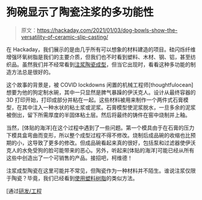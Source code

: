 # 狗碗显示了陶瓷注浆的多功能性

> 原文：<https://hackaday.com/2021/01/03/dog-bowls-show-the-versatility-of-ceramic-slip-casting/>

在 Hackaday，我们展示的是由几乎所有可以想象的材料建造的项目。硅闪烁纤维增强环氧树脂是我们的主要介质，但我们也不时看到塑料、木材、钢、铝，甚至纺织品。虽然我们并不经常看到[注浆陶瓷成型](https://imgur.com/gallery/C5IPsNw#bviQBNW)，但当它出现时，看看这种多功能的制造方法总是很好的。

这个故事的背景是，被 COVID lockdowns 闲置的机械工程师[thoughtfulocean]想要为他的狗定制水碗，其中一只显然是脾气暴躁的伊沃克人。设计从最终容器的 3D 打印开始，打印成部分并粘在一起。这些材料被用来制作一个两件式石膏模型，在其中注入一种水状的粘土浆或泥浆。石膏模型使泥浆脱水，一旦多余的泥浆被倒出，留下所需厚度的半固体粘土层。然后将最终的铸件在窑中烧制并上釉。

当然，[体贴的海洋]在这个过程中遇到了一些问题。第一个模具由于在石膏的压力下模具盒弯曲而变形，所以整个成型过程不得不修改。烧制后成品碗的收缩也比预期的小，这导致了更多的修改。但成品碗看起来真的很好，包括泵和过滤器使伊沃克人的水免受狗的脸可能带来的恶心。另外，听起来[体贴的海洋]可能已经从所有这些中创造出了一个可销售的产品。接招吧，柯维德！

注浆成型陶瓷在这里可能并不常见，但陶瓷作为一种材料并不陌生。谁说注浆仅限于陶瓷？毕竟，我们已经看到[使用塑料树脂](https://hackaday.com/2018/05/20/slipcasting-resin-prototypes/)的类似方法。

[通过[研发/工程](https://www.reddit.com/r/engineering/comments/kiacwb/i_thought_id_share_what_ive_been_working_on_while/)